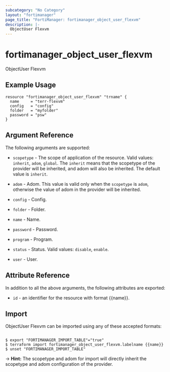 ```yaml
---
subcategory: "No Category"
layout: "fortimanager"
page_title: "FortiManager: fortimanager_object_user_flexvm"
description: |-
  ObjectUser Flexvm
---
```


# fortimanager_object_user_flexvm
ObjectUser Flexvm

## Example Usage

```hcl
resource "fortimanager_object_user_flexvm" "trname" {
  name     = "terr-flexvm"
  config   = "config"
  folder   = "myfolder"
  password = "psw"
}
```

## Argument Reference


The following arguments are supported:

* `scopetype` - The scope of application of the resource. Valid values: `inherit`, `adom`, `global`. The `inherit` means that the scopetype of the provider will be inherited, and adom will also be inherited. The default value is `inherit`.
* `adom` - Adom. This value is valid only when the `scopetype` is `adom`, otherwise the value of adom in the provider will be inherited.

* `config` - Config.
* `folder` - Folder.
* `name` - Name.
* `password` - Password.
* `program` - Program.
* `status` - Status. Valid values: `disable`, `enable`.

* `user` - User.


## Attribute Reference

In addition to all the above arguments, the following attributes are exported:
* `id` - an identifier for the resource with format {{name}}.

## Import

ObjectUser Flexvm can be imported using any of these accepted formats:
```

$ export "FORTIMANAGER_IMPORT_TABLE"="true"
$ terraform import fortimanager_object_user_flexvm.labelname {{name}}
$ unset "FORTIMANAGER_IMPORT_TABLE"
```
-> **Hint:** The scopetype and adom for import will directly inherit the scopetype and adom configuration of the provider.
